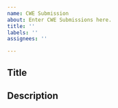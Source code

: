 ```yaml
---
name: CWE Submission
about: Enter CWE Submissions here.
title: ''
labels: ''
assignees: ''

---
```


## Title

## Description
